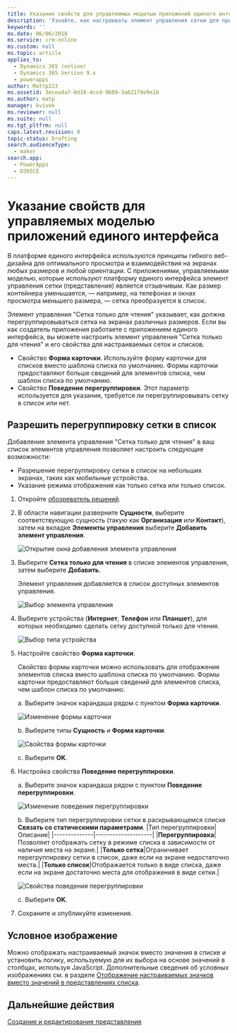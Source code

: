 ```yaml
---
title: Указание свойств для управляемых моделью приложений единого интерфейса в PowerApps | MicrosoftDocs
description: 'Узнайте, как настраивать элемент управления сетки для приложения'
keywords: ''
ms.date: 06/06/2018
ms.service: crm-online
ms.custom: null
ms.topic: article
applies_to:
  - Dynamics 365 (online)
  - Dynamics 365 Version 9.x
  - powerapps
author: Mattp123
ms.assetid: 3ecea4a7-0d18-4ccd-9609-3a62179e9e1b
ms.author: matp
manager: kvivek
ms.reviewer: null
ms.suite: null
ms.tgt_pltfrm: null
caps.latest.revision: 0
topic-status: Drafting
search.audienceType:
  - maker
search.app:
  - PowerApps
  - D365CE
---
```


# <a name="specify-properties-for-model-driven-unified-interface-apps"></a>Указание свойств для управляемых моделью приложений единого интерфейса

В платформе единого интерфейса используются принципы гибкого веб-дизайна для оптимального просмотра и взаимодействия на экранах любых размеров и любой ориентации. С приложениями, управляемыми моделью, которые используют платформу единого интерфейса элемент управления сетки (представления) является отзывчивым. Как размер контейнера уменьшается, — например, на телефонах и окнах просмотра меньшего размера, — сетка преобразуется в список. 

Элемент управления "Сетка только для чтения" указывает, как должна перегруппировываться сетка на экранах различных размеров. Если вы как создатель приложения работаете с приложением единого интерфейса, вы можете настроить элемент управления "Сетка только для чтения" и его свойства для настраиваемых сеток и списков.
- Свойство **Форма карточки**. Используйте форму карточки для списков вместо шаблона списка по умолчанию. Формы карточки предоставляют больше сведений для элементов списка, чем шаблон списка по умолчанию.
- Свойство **Поведение перегруппировки**. Этот параметр используется для указания, требуется ли перегруппировывать сетку в список или нет.

## <a name="allow-grid-to-reflow-into-list"></a>Разрешить перегруппировку сетки в список

Добавление элемента управления "Сетка только для чтения" в ваш список элементов управления позволяет настроить следующие возможности: 
- Разрешение перегруппировку сетки в список на небольших экранах, таких как мобильные устройства.
- Указание режима отображения как только сетка или только список.  

1. Откройте [обозреватель решений](advanced-navigation.md#solution-explorer).
2. В области навигации разверните **Сущности**, выберите соответствующую сущность (такую как **Организация** или **Контакт**), затем на вкладке **Элементы управления** выберите **Добавить элемент управления**.

    ![Открытие окна добавления элемента управления](media/UnifiedInterface_ReadOnlyGrid_AddControl.png "Открытие окна добавления элемента управления")

3. Выберите **Сетка только для чтения** в списке элементов управления, затем выберите **Добавить**.

    Элемент управления добавляется в список доступных элементов управления.
   
    ![Выбор элемента управления](media/UnifiedInterface_ReadOnlyGrid_SelectControl.png "Выбор элемента управления")
    
4. Выберите устройства (**Интернет**, **Телефон** или **Планшет**), для которых необходимо сделать сетку доступной только для чтения.

    ![Выбор типа устройства](media/UnifiedInterface_ReadOnlyGrid_SelectDevice.png "Выбор типа устройства")

5. Настройте свойство **Форма карточки**.

    Свойство формы карточки можно использовать для отображения элементов списка вместо шаблона списка по умолчанию. Формы карточки предоставляют больше сведений для элементов списка, чем шаблон списка по умолчанию.    

    a. Выберите значок карандаша рядом с пунктом **Форма карточки**.

    ![Изменение формы карточки](media/UnifiedInterface_ReadOnlyGrid_CardForm.png "Изменение формы карточки")

    b.  Выберите типы **Сущность** и **Форма карточки**.

    ![Свойства формы карточки](media/UnifiedInterface_ReadOnlyGrid_CardFormProperties.png "Свойства формы карточки")

    c. Выберите **OK**.
6. Настройка свойства **Поведение перегруппировки**. 
    
    a. Выберите значок карандаша рядом с пунктом **Поведение перегруппировки**.

    ![Изменение поведения перегруппировки](media/UnifiedInterface_ReadOnlyGrid_EditReflow.png "Изменение поведения перегруппировки")

    b. Выберите тип перегруппировки сетки в раскрывающемся списке **Связать со статическими параметрами**.
    |Тип перегруппировки|Описание|
    |--------------|--------------------|
    |**Перегруппировка**|Позволяет отображать сетку в режиме списка в зависимости от наличия места на экране.|
    |**Только сетка**|Ограничивает перегруппировку сетки в список, даже если на экране недостаточно места.|
    |**Только список**|Отображается только в виде списка, даже если на экране достаточно места для отображения в виде сетки.|
    
     ![Свойства поведения перегруппировки](media/UnifiedInterface_ReadOnlyGrid_ReflowProperties.png "Свойства поведения перегруппировки")

    c. Выберите **OK**.


7.  Сохраните и опубликуйте изменения. 


## <a name="conditional-image"></a>Условное изображение
Можно отображать настраиваемый значок вместо значения в списке и установить логику, используемую для их выбора на основе значений в столбцах, используя JavaScript. Дополнительные сведения об условных изображениях см. в разделе [Отображение настраиваемых значков вместо значений в представлениях списка](../common-data-service/display-custom-icons-instead.md).

## <a name="next-steps"></a>Дальнейшие действия
[Создание и редактирование представления](create-edit-views.md)
